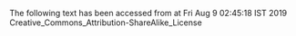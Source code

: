 The following text has been accessed from at Fri Aug 9 02:45:18 IST 2019
Creative_Commons_Attribution-ShareAlike_License
